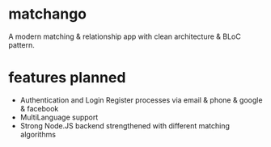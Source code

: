 # matchango

A modern matching & relationship app with clean architecture & BLoC pattern.

# features planned
- Authentication and Login Register processes via email & phone & google & facebook
- MultiLanguage support
- Strong Node.JS backend strengthened with different matching algorithms
